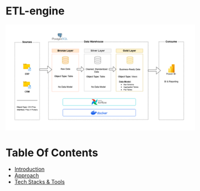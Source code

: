 # ETL-engine
![DWH Architecture Diagram](Reporting-Layer/Images/DWH-architecture.png)

# Table Of Contents
  - [Introduction](https://www.getdbt.com/)
  - [Approach](https://www.getdbt.com/)
  - [Tech Stacks & Tools](https://www.googl.com)
